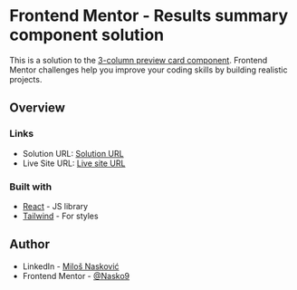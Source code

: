# Frontend Mentor - Results summary component solution

This is a solution to the [3-column preview card component](https://www.frontendmentor.io/challenges/3column-preview-card-component-pH92eAR2-). Frontend Mentor challenges help you improve your coding skills by building realistic projects. 

## Overview

### Links

- Solution URL: [Solution URL](https://www.frontendmentor.io/solutions/3column-preview-card-component-solution-with-react-and-tailwind-8X47kr_qb6)
- Live Site URL: [Live site URL](https://main--dancing-bavarois-cd082b.netlify.app/)

### Built with

- [React](https://reactjs.org/) - JS library
- [Tailwind](https://mui.com/) - For styles

## Author

- LinkedIn - [Miloš Nasković](https://rs.linkedin.com/in/milo%C5%A1-naskovi%C4%87)
- Frontend Mentor - [@Nasko9](https://www.frontendmentor.io/profile/Nasko9)
